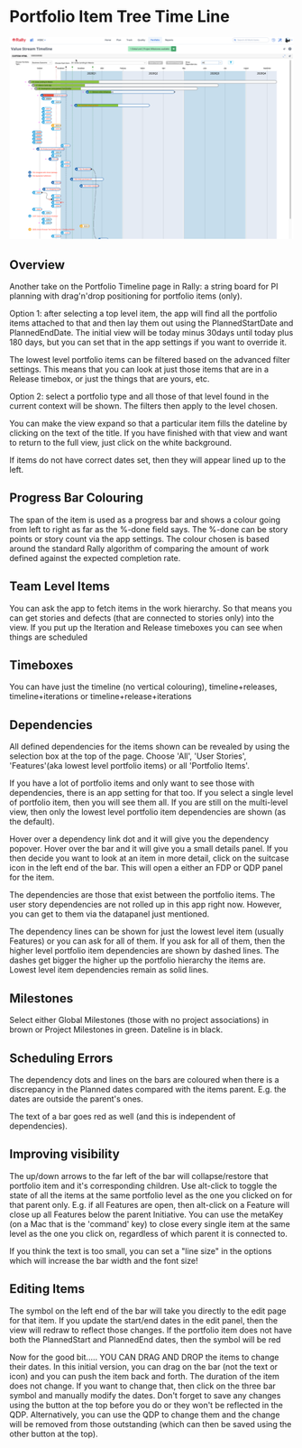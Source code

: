 Portfolio Item Tree Time Line
=====================================

![alt text](https://github.com/nikantonelli/PortfolioItemTimeLine/blob/master/Images/overview.png)

## Overview

Another take on the Portfolio Timeline page in Rally: a string board for PI planning with drag'n'drop positioning for portfolio items (only). 

Option 1: after selecting a top level item, the app will find all the portfolio items attached to that and then lay them out using the PlannedStartDate and PlannedEndDate. The initial view will be today minus 30days until today plus 180 days, but you can set that in the app settings if you want to override it.

The lowest level portfolio items can be filtered based on the advanced filter settings. This means that you can look at just those items that are in a Release timebox, or just the things that are yours, etc.

Option 2: select a portfolio type and all those of that level found in the current context will be shown. The filters then apply to the level chosen.

You can make the view expand so that a particular item fills the dateline by clicking on the text of the title.  If you have finished with that view and want to return to the full view, just click on the white background.

If items do not have correct dates set, then they will appear lined up to the left.

## Progress Bar Colouring

The span of the item is used as a progress bar and shows a colour going from left to right as far as the %-done field says. The %-done can be story points or story count via the app settings. The colour chosen is based around the standard Rally algorithm of comparing the amount of work defined against the expected completion rate.

## Team Level Items

You can ask the app to fetch items in the work hierarchy. So that means you can get stories and defects (that are connected to stories only) into the view. If you put up the Iteration and Release timeboxes you can see  when things are scheduled

## Timeboxes

You can have just the timeline (no vertical colouring), timeline+releases, timeline+iterations or  timeline+release+iterations

## Dependencies

All defined dependencies for the items shown can be revealed by using the selection box at the top of the page. Choose 'All', 'User Stories', 'Features'(aka lowest level portfolio items) or all 'Portfolio Items'.

If you have a lot of portfolio items and only want to see those with dependencies, there is an app setting for that too. If you select a single level of portfolio item, then you will see them all. If you are still on the multi-level view, then only the lowest level portfolio item dependencies are shown (as the default).

Hover over a dependency link dot and it will give you the dependency popover. Hover over the bar and it will give you a small details panel. If you then decide you want to look at an item in more detail, click on the suitcase icon in the left end of the bar. This will open a either an FDP or QDP panel for the item. 

The dependencies are those that exist between the portfolio items. The user story dependencies are not rolled up in this app right now. However, you can get to them via the datapanel just mentioned.

The dependency lines can be shown for just the lowest level item (usually Features) or you can ask for all of them. If you ask for all of them, then the higher level portfolio item dependencies are shown by dashed lines. The dashes get bigger the higher up the portfolio hierarchy the items are. Lowest level item dependencies remain as solid lines.

## Milestones

Select either Global Milestones (those with no project associations) in brown or Project Milestones in green. Dateline is in black.

## Scheduling Errors

The dependency dots and lines on the bars are coloured when there is a discrepancy in the Planned dates compared with the items parent. E.g. the dates are outside the parent's ones. 

The text of a bar goes red as well (and this is independent of dependencies).

## Improving visibility

The up/down arrows to the far left of the bar will collapse/restore that portfolio item and it's corresponding children. Use alt-click to toggle the state of all the items at the same portfolio level as the one you clicked on for that parent only. E.g. if all Features are open, then alt-click on a Feature will close up all Features below the parent Initiative. You can use the metaKey (on a Mac that is the 'command' key) to close every single item at the same level as the one you click on, regardless of which parent it is connected to.

If you think the text is too small, you can set a "line size" in the options which will increase the bar width and the font size!

## Editing Items

The symbol on the left end of the bar will take you directly to the edit page for that item. If you update the start/end dates in the edit panel, then the view will redraw to reflect those changes. If the portfolio item does not have both the PlannedStart and PlannedEnd dates, then the symbol will be red

Now for the good bit..... YOU CAN DRAG AND DROP the items to change their dates. In this initial version, you can drag on the bar (not the text or icon) and you can push the item back and forth. The duration of the item does not change. If you want to change that, then click on the three bar symbol and manually modify the dates. Don't forget to save any changes using the button at the top before you do or they won't be reflected in the QDP. Alternatively, you can use the QDP to change them and the change will be removed from those outstanding (which can then be saved using the other button at the top).
